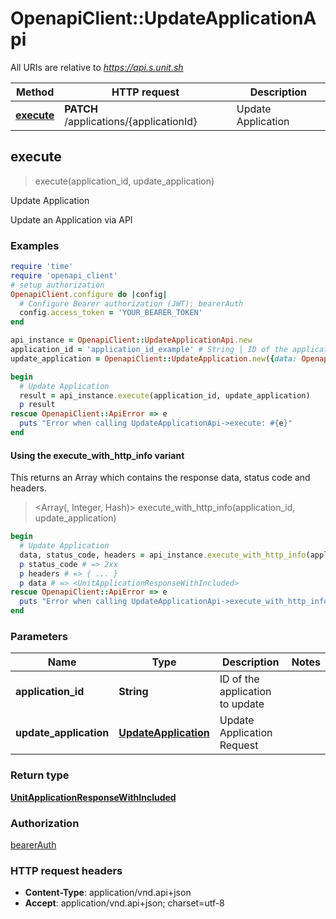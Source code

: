 # OpenapiClient::UpdateApplicationApi

All URIs are relative to *https://api.s.unit.sh*

| Method | HTTP request | Description |
| ------ | ------------ | ----------- |
| [**execute**](UpdateApplicationApi.md#execute) | **PATCH** /applications/{applicationId} | Update Application |


## execute

> <UnitApplicationResponseWithIncluded> execute(application_id, update_application)

Update Application

Update an Application via API 

### Examples

```ruby
require 'time'
require 'openapi_client'
# setup authorization
OpenapiClient.configure do |config|
  # Configure Bearer authorization (JWT): bearerAuth
  config.access_token = 'YOUR_BEARER_TOKEN'
end

api_instance = OpenapiClient::UpdateApplicationApi.new
application_id = 'application_id_example' # String | ID of the application to update
update_application = OpenapiClient::UpdateApplication.new({data: OpenapiClient::PatchBusinessApplication.new({type: 'type_example', attributes: OpenapiClient::PatchBusinessApplicationAttributes.new})}) # UpdateApplication | Update Application Request

begin
  # Update Application
  result = api_instance.execute(application_id, update_application)
  p result
rescue OpenapiClient::ApiError => e
  puts "Error when calling UpdateApplicationApi->execute: #{e}"
end
```

#### Using the execute_with_http_info variant

This returns an Array which contains the response data, status code and headers.

> <Array(<UnitApplicationResponseWithIncluded>, Integer, Hash)> execute_with_http_info(application_id, update_application)

```ruby
begin
  # Update Application
  data, status_code, headers = api_instance.execute_with_http_info(application_id, update_application)
  p status_code # => 2xx
  p headers # => { ... }
  p data # => <UnitApplicationResponseWithIncluded>
rescue OpenapiClient::ApiError => e
  puts "Error when calling UpdateApplicationApi->execute_with_http_info: #{e}"
end
```

### Parameters

| Name | Type | Description | Notes |
| ---- | ---- | ----------- | ----- |
| **application_id** | **String** | ID of the application to update |  |
| **update_application** | [**UpdateApplication**](UpdateApplication.md) | Update Application Request |  |

### Return type

[**UnitApplicationResponseWithIncluded**](UnitApplicationResponseWithIncluded.md)

### Authorization

[bearerAuth](../README.md#bearerAuth)

### HTTP request headers

- **Content-Type**: application/vnd.api+json
- **Accept**: application/vnd.api+json; charset=utf-8

